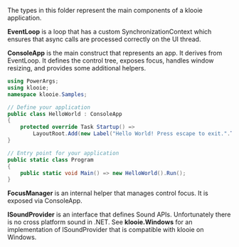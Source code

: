 ﻿The types in this folder represent the main components of a klooie application.

**EventLoop** is a loop that has a custom SynchronizationContext which ensures that async calls are processed correctly on the UI thread.

**ConsoleApp** is the main construct that represents an app. It derives from EventLoop. It defines the control tree, exposes focus, handles window resizing, and provides some additional helpers.

```cs
using PowerArgs;
using klooie;
namespace klooie.Samples;

// Define your application
public class HelloWorld : ConsoleApp
{
    protected override Task Startup() =>
        LayoutRoot.Add(new Label("Hello World! Press escape to exit.".ToOrange())).CenterBoth().FadeIn(2000);
}

// Entry point for your application
public static class Program
{
    public static void Main() => new HelloWorld().Run();
}

```

**FocusManager** is an internal helper that manages control focus. It is exposed via ConsoleApp.

**ISoundProvider** is an interface that defines Sound APIs. Unfortunately there is no cross platform sound in .NET. See **klooie.Windows** for an implementation of ISoundProvider that is compatible with klooie on Windows.
